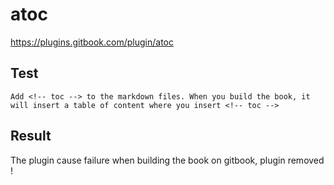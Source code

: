 # atoc

https://plugins.gitbook.com/plugin/atoc


## Test

```
Add <!-- toc --> to the markdown files. When you build the book, it will insert a table of content where you insert <!-- toc -->
```

<!-- toc -->


## Result

The plugin cause failure when building the book on gitbook, plugin removed !
